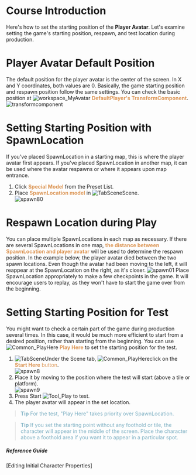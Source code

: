 # Course Introduction 
Here's how to set the starting position of the **Player Avatar**.
Let's examine setting the game's starting position, respawn, and test location during production.
# Player Avatar Default Position
The default position for the player avatar is the center of the screen.
In X and Y coordinates, both values are 0. Basically, the game starting position and respawn position follow the same settings. 
You can check the basic position at ![workspace_MyAvatar](https://mod-file.dn.nexoncdn.co.kr/bbs/16346008379922a9b756c3912461db7195808cb554abd.png "workspace_MyAvatar")<span style="color: #dc9656"> **DefaultPlayer's TransformComponent**</span>.
![transformcomponent](https://mod-file.dn.nexoncdn.co.kr/bbs/163515895824953612927a52740079e54f5fff52a4db3.png "transformcomponent")
# Setting Starting Position with SpawnLocation
If you've placed SpawnLocation in a starting map, this is where the player avatar first appears. If you've placed SpawnLocation in another map, it can be used where the avatar respawns or where it appears upon map entrance. 
1. Click <span style="color: #dc9656">**Special Model**</span> from the Preset List.
2. Place <span style="color: #dc9656">**SpawnLocation model**</span> in ![TabScene](https://mod-file.dn.nexoncdn.co.kr/bbs/163452458863504f49c7a23aa4a41af56b5b4611a6daf.png "TabScene")Scene.<br>![spawn80](https://mod-file.dn.nexoncdn.co.kr/bbs/1656036546711155b8385c0fb4001bda8ec16387d412e.png "spawn80")
# Respawn Location during Play
You can place multiple SpawnLocations in each map as necessary. If there are several SpawnLocations in one map,<span style="color: #dc9656"> **the distance between SpawnLocation and player avatar** </span>will be used to determine the respawn position.
In the example below, the player avatar died between the two spawn locations. Even though the avatar had been moving to the left, it will reappear at the SpawnLocation on the right, as it's closer.
![spawn01](https://mod-file.dn.nexoncdn.co.kr/bbs/1634957591109e98512448cae4044ae9a75e96b22221a.png "spawn01")
Place SpawnLocation appropriately to make a few checkpoints in the game. It will encourage users to replay, as they won't have to start the game over from the beginning.
# Setting Starting Position for Test
You might want to check a certain part of the game during production several times.
In this case, it would be much more efficient to start from a desired position, rather than starting from the beginning.
You can use ![Common_PlayHere](https://mod-file.dn.nexoncdn.co.kr/bbs/1634538307569eec2919eb0d84163aa7be63651bd165d.png "Common_PlayHere") <span style="color: #dc9656">**Play Here**</span> to set the starting position for the test.

1. ![TabScene](https://mod-file.dn.nexoncdn.co.kr/bbs/163452458863504f49c7a23aa4a41af56b5b4611a6daf.png "TabScene")Under the Scene tab, ![Common_PlayHere](https://mod-file.dn.nexoncdn.co.kr/bbs/1634538307569eec2919eb0d84163aa7be63651bd165d.png "Common_PlayHere")click on the <span style="color: #dc9656"> **Start Here** button</span>. <br>![spawn8](https://mod-file.dn.nexoncdn.co.kr/bbs/1740551206421b7111dfb4e224c79b380713b13c0bdcf.png{"width":"830px"} "spawn8")
2. Place it by moving to the position where the test will start (above a tile or platform).<br>![spawn9](https://mod-file.dn.nexoncdn.co.kr/bbs/1740551251453a53f6916f5d6499e86c8c453f7304fdc.png{"width":"830px"} "spawn9")
3. Press Start ![Tool_Play](https://mod-file.dn.nexoncdn.co.kr/bbs/163453086660754178e0ff96a45c58d1a580a4dfab9d1.png "Tool_Play") to test.
4. The player avatar will appear in the set location.

> <span style="color: #7cafc2">**Tip**</span>
> <span style="color: #7cafc2">For the test, "Play Here" takes priority over SpawnLocation.</span>

> <span style="color: #7cafc2">**Tip**</span>
> <span style="color: #7cafc2">If you set the starting point without any foothold or tile, the character will appear in the middle of the screen.</span>
> <span style="color: #7cafc2">Place the character above a foothold area if you want it to appear in a particular spot.</span>
##### Reference Guide
[Editing Initial Character Properties]
